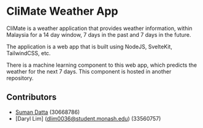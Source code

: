 # CliMate Weather App

CliMate is a weather application that provides weather information, within Malaysia for a 14 day window, 7 days in the past and 7 days in the future.

The application is a web app that is built using NodeJS, SvelteKit, TailwindCSS, etc.

There is a machine learning component to this web app, which predicts the weather for the next 7 days. This component is hosted in another repository.

## Contributors

- [Suman Datta](mailto:sdat0004@student.monash.edu) (30668786)
- [Daryl Lim] (dlim0036@student.monash.edu) (33560757)
